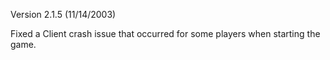 Version 2.1.5 (11/14/2003)

Fixed a Client crash issue that occurred for some players when
starting the game.

<!--[category:Patches](category:Patches.md)-->
